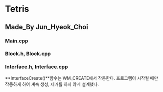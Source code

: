 # Tetris

## **Made_By Jun_Hyeok_Choi**


### **Main.cpp**


### **Block.h, Block.cpp**


### **Interface.h, Interface.cpp**

**InterfaceCreate()**함수는 WM_CREATE에서 작동한다. 프로그램이 시작될 때만 작동하게 하여 계속 생성, 제거를 하지 않게 설계했다.

